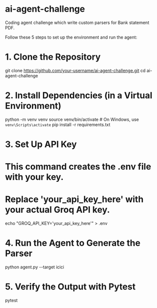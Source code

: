 # ai-agent-challenge
Coding agent challenge which write custom parsers for Bank statement PDF.

Follow these 5 steps to set up the environment and run the agent:

# 1. Clone the Repository
git clone https://github.com/your-username/ai-agent-challenge.git
cd ai-agent-challenge

# 2. Install Dependencies (in a Virtual Environment)
python -m venv venv
source venv/bin/activate  # On Windows, use `venv\Scripts\activate`
pip install -r requirements.txt

# 3. Set Up API Key
# This command creates the .env file with your key.
# Replace 'your_api_key_here' with your actual Groq API key.
echo "GROQ_API_KEY='your_api_key_here'" > .env

# 4. Run the Agent to Generate the Parser
python agent.py --target icici

# 5. Verify the Output with Pytest
pytest